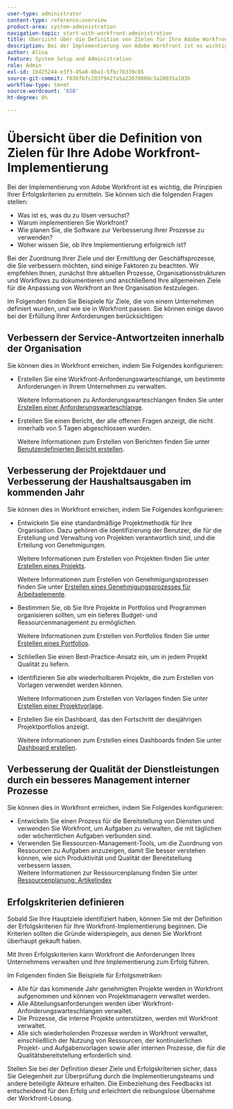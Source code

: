 ```yaml
---
user-type: administrator
content-type: reference;overview
product-area: system-administration
navigation-topic: start-with-workfront-administration
title: Übersicht über die Definition von Zielen für Ihre Adobe Workfront-Implementierung
description: Bei der Implementierung von Adobe Workfront ist es wichtig, die Prinzipien Ihrer Erfolgskriterien zu ermitteln. Es wird empfohlen, zunächst Ihre aktuellen Prozesse, Organisationsstrukturen und Workflows zu dokumentieren und anschließend Ihre allgemeinen Ziele für die Anpassung von Workfront an Ihre Organisation festzulegen.
author: Alina
feature: System Setup and Administration
role: Admin
exl-id: 1b425244-e3f3-45a0-8ba1-5fbc7b339c85
source-git-commit: f036fbfc203f942fa5a22070860c3a20035a183b
workflow-type: tm+mt
source-wordcount: '658'
ht-degree: 0%

---
```


# Übersicht über die Definition von Zielen für Ihre Adobe Workfront-Implementierung

<!--Audited: 12/2023-->

Bei der Implementierung von Adobe Workfront ist es wichtig, die Prinzipien Ihrer Erfolgskriterien zu ermitteln. Sie können sich die folgenden Fragen stellen:

* Was ist es, was du zu lösen versuchst?
* Warum implementieren Sie Workfront?
* Wie planen Sie, die Software zur Verbesserung Ihrer Prozesse zu verwenden?
* Woher wissen Sie, ob Ihre Implementierung erfolgreich ist?

Bei der Zuordnung Ihrer Ziele und der Ermittlung der Geschäftsprozesse, die Sie verbessern möchten, sind einige Faktoren zu beachten. Wir empfehlen Ihnen, zunächst Ihre aktuellen Prozesse, Organisationsstrukturen und Workflows zu dokumentieren und anschließend Ihre allgemeinen Ziele für die Anpassung von Workfront an Ihre Organisation festzulegen.

Im Folgenden finden Sie Beispiele für Ziele, die von einem Unternehmen definiert wurden, und wie sie in Workfront passen. Sie können einige davon bei der Erfüllung Ihrer Anforderungen berücksichtigen:

## Verbessern der Service-Antwortzeiten innerhalb der Organisation

Sie können dies in Workfront erreichen, indem Sie Folgendes konfigurieren:

* Erstellen Sie eine Workfront-Anforderungswarteschlange, um bestimmte Anforderungen in Ihrem Unternehmen zu verwalten.

  Weitere Informationen zu Anforderungswarteschlangen finden Sie unter [Erstellen einer Anforderungswarteschlange](../../manage-work/requests/create-and-manage-request-queues/create-request-queue.md).

* Erstellen Sie einen Bericht, der alle offenen Fragen anzeigt, die nicht innerhalb von 5 Tagen abgeschlossen wurden.

  Weitere Informationen zum Erstellen von Berichten finden Sie unter [Benutzerdefinierten Bericht erstellen](../../reports-and-dashboards/reports/creating-and-managing-reports/create-custom-report.md).

## Verbesserung der Projektdauer und Verbesserung der Haushaltsausgaben im kommenden Jahr

Sie können dies in Workfront erreichen, indem Sie Folgendes konfigurieren:

* Entwickeln Sie eine standardmäßige Projektmethodik für Ihre Organisation. Dazu gehören die Identifizierung der Benutzer, die für die Erstellung und Verwaltung von Projekten verantwortlich sind, und die Erteilung von Genehmigungen.

  Weitere Informationen zum Erstellen von Projekten finden Sie unter [Erstellen eines Projekts](../../manage-work/projects/create-projects/create-project.md).

  Weitere Informationen zum Erstellen von Genehmigungsprozessen finden Sie unter [Erstellen eines Genehmigungsprozesses für Arbeitselemente](../../administration-and-setup/customize-workfront/configure-approval-milestone-processes/create-approval-processes.md).

* Bestimmen Sie, ob Sie Ihre Projekte in Portfolios und Programmen organisieren sollten, um ein tieferes Budget- und Ressourcenmanagement zu ermöglichen.

  Weitere Informationen zum Erstellen von Portfolios finden Sie unter [Erstellen eines Portfolios](../../manage-work/portfolios/create-and-manage-portfolios/create-portfolios.md).

* Schließen Sie einen Best-Practice-Ansatz ein, um in jedem Projekt Qualität zu liefern.
* Identifizieren Sie alle wiederholbaren Projekte, die zum Erstellen von Vorlagen verwendet werden können.

  Weitere Informationen zum Erstellen von Vorlagen finden Sie unter [Erstellen einer Projektvorlage](../../manage-work/projects/create-and-manage-templates/create-template.md).

* Erstellen Sie ein Dashboard, das den Fortschritt der diesjährigen Projektportfolios anzeigt.

  Weitere Informationen zum Erstellen eines Dashboards finden Sie unter [Dashboard erstellen](../../reports-and-dashboards/dashboards/creating-and-managing-dashboards/create-dashboard.md).

## Verbesserung der Qualität der Dienstleistungen durch ein besseres Management interner Prozesse

Sie können dies in Workfront erreichen, indem Sie Folgendes konfigurieren:

* Entwickeln Sie einen Prozess für die Bereitstellung von Diensten und verwenden Sie Workfront, um Aufgaben zu verwalten, die mit täglichen oder wöchentlichen Aufgaben verbunden sind.
* Verwenden Sie Ressourcen-Management-Tools, um die Zuordnung von Ressourcen zu Aufgaben anzuzeigen, damit Sie besser verstehen können, wie sich Produktivität und Qualität der Bereitstellung verbessern lassen.\
  Weitere Informationen zur Ressourcenplanung finden Sie unter [Ressourcenplanung: Artikelindex](../../resource-mgmt/resource-planning/resource-planning-overview.md)

## Erfolgskriterien definieren

Sobald Sie Ihre Hauptziele identifiziert haben, können Sie mit der Definition der Erfolgskriterien für Ihre Workfront-Implementierung beginnen. Die Kriterien sollten die Gründe widerspiegeln, aus denen Sie Workfront überhaupt gekauft haben.

Mit Ihren Erfolgskriterien kann Workfront die Anforderungen Ihres Unternehmens verwalten und Ihre Implementierung zum Erfolg führen.

Im Folgenden finden Sie Beispiele für Erfolgsmetriken:

* Alle für das kommende Jahr genehmigten Projekte werden in Workfront aufgenommen und können von Projektmanagern verwaltet werden.
* Alle Abteilungsanforderungen werden über Workfront-Anforderungswarteschlangen verwaltet.
* Die Prozesse, die interne Projekte unterstützen, werden mit Workfront verwaltet.
* Alle sich wiederholenden Prozesse werden in Workfront verwaltet, einschließlich der Nutzung von Ressourcen, der kontinuierlichen Projekt- und Aufgabenvorlagen sowie aller internen Prozesse, die für die Qualitätsbereitstellung erforderlich sind.

Stellen Sie bei der Definition dieser Ziele und Erfolgskriterien sicher, dass Sie Gelegenheit zur Überprüfung durch die Implementierungsteams und andere beteiligte Akteure erhalten. Die Einbeziehung des Feedbacks ist entscheidend für den Erfolg und erleichtert die reibungslose Übernahme der Workfront-Lösung.
